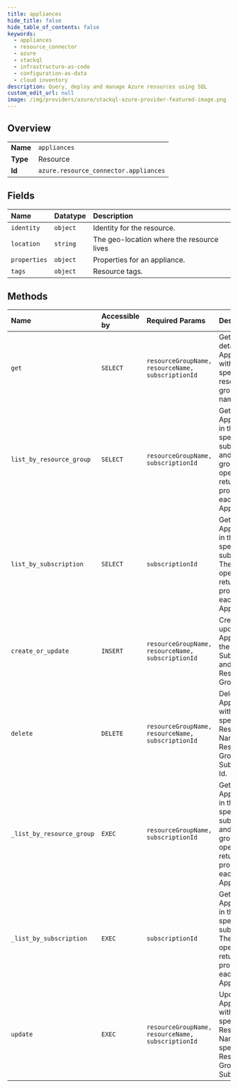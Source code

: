 ```yaml
---
title: appliances
hide_title: false
hide_table_of_contents: false
keywords:
  - appliances
  - resource_connector
  - azure    
  - stackql
  - infrastructure-as-code
  - configuration-as-data
  - cloud inventory
description: Query, deploy and manage Azure resources using SQL
custom_edit_url: null
image: /img/providers/azure/stackql-azure-provider-featured-image.png
---
```

  
    

## Overview
<table><tbody>
<tr><td><b>Name</b></td><td><code>appliances</code></td></tr>
<tr><td><b>Type</b></td><td>Resource</td></tr>
<tr><td><b>Id</b></td><td><code>azure.resource_connector.appliances</code></td></tr>
</tbody></table>

## Fields
| Name | Datatype | Description |
|:-----|:---------|:------------|
| `identity` | `object` | Identity for the resource. |
| `location` | `string` | The geo-location where the resource lives |
| `properties` | `object` | Properties for an appliance. |
| `tags` | `object` | Resource tags. |
## Methods
| Name | Accessible by | Required Params | Description |
|:-----|:--------------|:----------------|:------------|
| `get` | `SELECT` | `resourceGroupName, resourceName, subscriptionId` | Gets the details of an Appliance with a specified resource group and name. |
| `list_by_resource_group` | `SELECT` | `resourceGroupName, subscriptionId` | Gets a list of Appliances in the specified subscription and resource group. The operation returns properties of each Appliance. |
| `list_by_subscription` | `SELECT` | `subscriptionId` | Gets a list of Appliances in the specified subscription. The operation returns properties of each Appliance |
| `create_or_update` | `INSERT` | `resourceGroupName, resourceName, subscriptionId` | Creates or updates an Appliance in the specified Subscription and Resource Group. |
| `delete` | `DELETE` | `resourceGroupName, resourceName, subscriptionId` | Deletes an Appliance with the specified Resource Name, Resource Group, and Subscription Id. |
| `_list_by_resource_group` | `EXEC` | `resourceGroupName, subscriptionId` | Gets a list of Appliances in the specified subscription and resource group. The operation returns properties of each Appliance. |
| `_list_by_subscription` | `EXEC` | `subscriptionId` | Gets a list of Appliances in the specified subscription. The operation returns properties of each Appliance |
| `update` | `EXEC` | `resourceGroupName, resourceName, subscriptionId` | Updates an Appliance with the specified Resource Name in the specified Resource Group and Subscription. |
